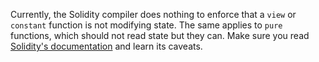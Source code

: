 Currently, the Solidity compiler does nothing to enforce that a `view` or `constant` function is not modifying state. The same applies to `pure` functions, which should not read state but they can.
Make sure you read [Solidity's documentation](http://solidity.readthedocs.io/en/develop/contracts.html#view-functions) and learn its caveats.